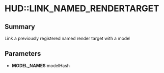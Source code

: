 # HUD::LINK_NAMED_RENDERTARGET

## Summary
Link a previously registered named render target with a model

## Parameters
* **MODEL_NAMES** modelHash